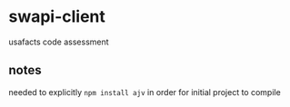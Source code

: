 # swapi-client
usafacts code assessment


## notes

needed to explicitly `npm install ajv` in order for initial project to compile

